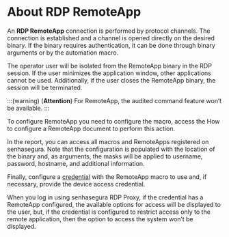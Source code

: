 # About RDP RemoteApp

An **RDP RemoteApp** connection is performed by protocol channels.
The connection is established and a channel is opened directly on the desired binary. If the binary requires authentication, it can be done through binary arguments or by the automation macro.

The operator user will be isolated from the RemoteApp binary in the RDP session. If the user minimizes the application window, other applications cannot be used. Additionally, if the user closes the RemoteApp binary, the session will be terminated.

:::(warning) (**Attention**)
For RemoteApp, the audited command feature won’t be available.
:::

To configure RemoteApp you need to configure the macro, access the How to configure a RemoteApp document to perform this action.

In the report, you can access all macros and RemoteApps registered on senhasegura. Note that the configuration is populated with the location of the binary and, as arguments, the masks will be applied to username, password, hostname, and additional information.

Finally, configure a [credential](/v3-32/docs/pam-how-to-set-up-a-credential-in-senhasegura) with the RemoteApp macro to use and, if necessary, provide the device access credential.

When you log in using senhasegura RDP Proxy, if the credential has a RemoteApp configured, the available options for access will be displayed to the user, but, if the credential is configured to restrict access only to the remote application, then the option to access the system won’t be displayed.
